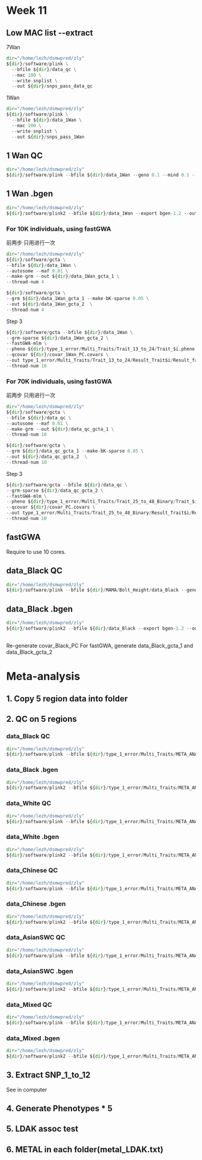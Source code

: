 # Week 11

## Low MAC list --extract
7Wan
```python
dir="/home/lezh/dsmwpred/zly"
${dir}/software/plink \
  --bfile ${dir}/data_qc \
  --mac 100 \
  --write-snplist \
  --out ${dir}/snps_pass_data_qc
```

1Wan
```python
dir="/home/lezh/dsmwpred/zly"
${dir}/software/plink \
  --bfile ${dir}/data_1Wan \
  --mac 100 \
  --write-snplist \
  --out ${dir}/snps_pass_1Wan
```

## 1 Wan QC
```python
dir="/home/lezh/dsmwpred/zly"
${dir}/software/plink --bfile ${dir}/data_1Wan --geno 0.1 --mind 0.1 --maf 0.05 --mac 100 --make-bed --out ${dir}/data_1Wan
```

## 1 Wan .bgen
```python
dir="/home/lezh/dsmwpred/zly"
${dir}/software/plink2 --bfile ${dir}/data_1Wan --export bgen-1.2 --out ${dir}/data_1Wan
```

### For 10K individuals, using fastGWA
前两步  只用进行一次
```python
dir="/home/lezh/dsmwpred/zly"
${dir}/software/gcta \
--bfile ${dir}/data_1Wan \
--autosome --maf 0.01 \
--make-grm --out ${dir}/data_1Wan_gcta_1 \
--thread-num 4

${dir}/software/gcta \
--grm ${dir}/data_1Wan_gcta_1 --make-bK-sparse 0.05 \
--out ${dir}/data_1Wan_gcta_2  \
--thread-num 4
```

Step 3
```python
${dir}/software/gcta --bfile ${dir}/data_1Wan \
--grm-sparse ${dir}/data_1Wan_gcta_2 \
--fastGWA-mlm \
--pheno ${dir}/type_1_error/Multi_Traits/Trait_13_to_24/Trait_$i.pheno \
--qcovar ${dir}/covar_1Wan_PC.covars \
--out type_1_error/Multi_Traits/Trait_13_to_24/Result_Trait$i/Result_fastGWA_Trait$i \
--thread-num 10
```





### For 70K individuals, using fastGWA
前两步  只用进行一次
```python
dir="/home/lezh/dsmwpred/zly"
${dir}/software/gcta \
--bfile ${dir}/data_qc \
--autosome --maf 0.01 \
--make-grm --out ${dir}/data_qc_gcta_1 \
--thread-num 10

${dir}/software/gcta \
--grm ${dir}/data_qc_gcta_1 --make-bK-sparse 0.05 \
--out ${dir}/data_qc_gcta_2  \
--thread-num 10
```

Step 3
```python
${dir}/software/gcta --bfile ${dir}/data_qc \
--grm-sparse ${dir}/data_qc_gcta_2 \
--fastGWA-mlm \
--pheno ${dir}/type_1_error/Multi_Traits/Trait_25_to_48_Binary/Trait_$i.pheno \
--qcovar ${dir}/covar_PC.covars \
--out type_1_error/Multi_Traits/Trait_25_to_48_Binary/Result_Trait$i/Result_fastGWA_Trait$i \
--thread-num 10
```


## fastGWA
Require to use 10 cores.   


## data_Black QC
```python
dir="/home/lezh/dsmwpred/zly"
${dir}/software/plink --bfile ${dir}/MAMA/Bolt_Height/data_Black --geno 0.1 --mind 0.1 --maf 0.05 --mac 100 --make-bed --out ${dir}/data_Black
```

## data_Black .bgen
```python
dir="/home/lezh/dsmwpred/zly"
${dir}/software/plink2 --bfile ${dir}/data_Black --export bgen-1.2 --out ${dir}/data_Black
```

##
Re-generate covar_Black_PC
For fastGWA, generate data_Black_gcta_1 and data_Black_gcta_2





# Meta-analysis
## 1. Copy 5 region data into folder
## 2. QC on 5 regions
### data_Black QC
```python
dir="/home/lezh/dsmwpred/zly"
${dir}/software/plink --bfile ${dir}/type_1_error/Multi_Traits/META_ANALYSIS/data_Black --geno 0.1 --mind 0.1 --maf 0.05 --mac 100 --make-bed --out ${dir}/type_1_error/Multi_Traits/META_ANALYSIS/data_Black
```
### data_Black .bgen
```python
dir="/home/lezh/dsmwpred/zly"
${dir}/software/plink2 --bfile ${dir}/type_1_error/Multi_Traits/META_ANALYSIS/data_Black --export bgen-1.2 --out ${dir}/type_1_error/Multi_Traits/META_ANALYSIS/data_Black
```
### data_White QC
```python
dir="/home/lezh/dsmwpred/zly"
${dir}/software/plink --bfile ${dir}/type_1_error/Multi_Traits/META_ANALYSIS/data_White --geno 0.1 --mind 0.1 --maf 0.05 --mac 100 --make-bed --out ${dir}/type_1_error/Multi_Traits/META_ANALYSIS/data_White
```
### data_White .bgen
```python
dir="/home/lezh/dsmwpred/zly"
${dir}/software/plink2 --bfile ${dir}/type_1_error/Multi_Traits/META_ANALYSIS/data_White --export bgen-1.2 --out ${dir}/type_1_error/Multi_Traits/META_ANALYSIS/data_White
```
### data_Chinese QC
```python
dir="/home/lezh/dsmwpred/zly"
${dir}/software/plink --bfile ${dir}/type_1_error/Multi_Traits/META_ANALYSIS/data_Chinese --geno 0.1 --mind 0.1 --maf 0.05 --mac 100 --make-bed --out ${dir}/type_1_error/Multi_Traits/META_ANALYSIS/data_Chinese
```
### data_Chinese .bgen
```python
dir="/home/lezh/dsmwpred/zly"
${dir}/software/plink2 --bfile ${dir}/type_1_error/Multi_Traits/META_ANALYSIS/data_Chinese --export bgen-1.2 --out ${dir}/data_Black
```
### data_AsianSWC QC
```python
dir="/home/lezh/dsmwpred/zly"
${dir}/software/plink --bfile ${dir}/type_1_error/Multi_Traits/META_ANALYSIS/data_AsianSWC --geno 0.1 --mind 0.1 --maf 0.05 --mac 100 --make-bed --out ${dir}/type_1_error/Multi_Traits/META_ANALYSIS/data_AsianSWC
```
### data_AsianSWC .bgen
```python
dir="/home/lezh/dsmwpred/zly"
${dir}/software/plink2 --bfile ${dir}/type_1_error/Multi_Traits/META_ANALYSIS/data_AsianSWC --export bgen-1.2 --out ${dir}/type_1_error/Multi_Traits/META_ANALYSIS/data_AsianSWC
```
### data_Mixed QC
```python
dir="/home/lezh/dsmwpred/zly"
${dir}/software/plink --bfile ${dir}/type_1_error/Multi_Traits/META_ANALYSIS/data_Mixed --geno 0.1 --mind 0.1 --maf 0.05 --mac 100 --make-bed --out ${dir}/type_1_error/Multi_Traits/META_ANALYSIS/data_Mixed
```
### data_Mixed .bgen
```python
dir="/home/lezh/dsmwpred/zly"
${dir}/software/plink2 --bfile ${dir}/type_1_error/Multi_Traits/META_ANALYSIS/data_Mixed --export bgen-1.2 --out ${dir}/type_1_error/Multi_Traits/META_ANALYSIS/data_Mixed
```

## 3. Extract SNP_1_to_12
See in computer
## 4. Generate Phenotypes * 5

## 5. LDAK assoc test

## 6. METAL in each folder(metal_LDAK.txt)
